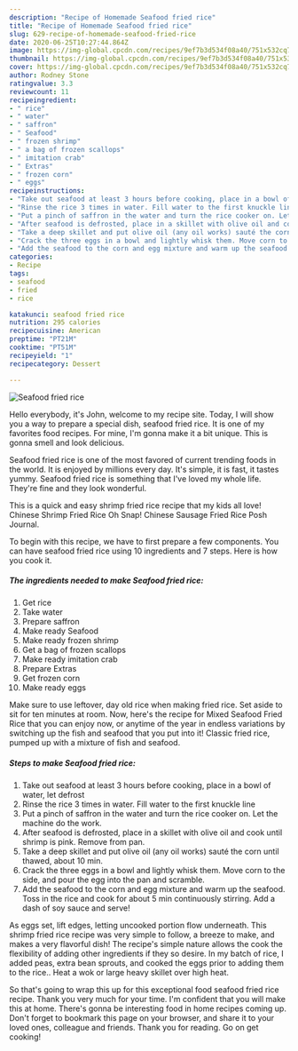 ```yaml
---
description: "Recipe of Homemade Seafood fried rice"
title: "Recipe of Homemade Seafood fried rice"
slug: 629-recipe-of-homemade-seafood-fried-rice
date: 2020-06-25T10:27:44.864Z
image: https://img-global.cpcdn.com/recipes/9ef7b3d534f08a40/751x532cq70/seafood-fried-rice-recipe-main-photo.jpg
thumbnail: https://img-global.cpcdn.com/recipes/9ef7b3d534f08a40/751x532cq70/seafood-fried-rice-recipe-main-photo.jpg
cover: https://img-global.cpcdn.com/recipes/9ef7b3d534f08a40/751x532cq70/seafood-fried-rice-recipe-main-photo.jpg
author: Rodney Stone
ratingvalue: 3.3
reviewcount: 11
recipeingredient:
- " rice"
- " water"
- " saffron"
- " Seafood"
- " frozen shrimp"
- " a bag of frozen scallops"
- " imitation crab"
- " Extras"
- " frozen corn"
- " eggs"
recipeinstructions:
- "Take out seafood at least 3 hours before cooking, place in a bowl of water, let defrost"
- "Rinse the rice 3 times in water. Fill water to the first knuckle line"
- "Put a pinch of saffron in the water and turn the rice cooker on. Let the machine do the work."
- "After seafood is defrosted, place in a skillet with olive oil and cook until shrimp is pink. Remove from pan."
- "Take a deep skillet and put olive oil (any oil works) sauté the corn until thawed, about 10 min."
- "Crack the three eggs in a bowl and lightly whisk them. Move corn to the side, and pour the egg into the pan and scramble."
- "Add the seafood to the corn and egg mixture and warm up the seafood. Toss in the rice and cook for about 5 min continuously stirring. Add a dash of soy sauce and serve!"
categories:
- Recipe
tags:
- seafood
- fried
- rice

katakunci: seafood fried rice 
nutrition: 295 calories
recipecuisine: American
preptime: "PT21M"
cooktime: "PT51M"
recipeyield: "1"
recipecategory: Dessert

---
```



![Seafood fried rice](https://img-global.cpcdn.com/recipes/9ef7b3d534f08a40/751x532cq70/seafood-fried-rice-recipe-main-photo.jpg)

Hello everybody, it's John, welcome to my recipe site. Today, I will show you a way to prepare a special dish, seafood fried rice. It is one of my favorites food recipes. For mine, I'm gonna make it a bit unique. This is gonna smell and look delicious.

Seafood fried rice is one of the most favored of current trending foods in the world. It is enjoyed by millions every day. It's simple, it is fast, it tastes yummy. Seafood fried rice is something that I've loved my whole life. They're fine and they look wonderful.

This is a quick and easy shrimp fried rice recipe that my kids all love! Chinese Shrimp Fried Rice Oh Snap! Chinese Sausage Fried Rice Posh Journal.


To begin with this recipe, we have to first prepare a few components. You can have seafood fried rice using 10 ingredients and 7 steps. Here is how you cook it.

<!--inarticleads1-->

##### The ingredients needed to make Seafood fried rice:

1. Get  rice
1. Take  water
1. Prepare  saffron
1. Make ready  Seafood
1. Make ready  frozen shrimp
1. Get  a bag of frozen scallops
1. Make ready  imitation crab
1. Prepare  Extras
1. Get  frozen corn
1. Make ready  eggs


Make sure to use leftover, day old rice when making fried rice. Set aside to sit for ten minutes at room. Now, here&#39;s the recipe for Mixed Seafood Fried Rice that you can enjoy now, or anytime of the year in endless variations by switching up the fish and seafood that you put into it! Classic fried rice, pumped up with a mixture of fish and seafood. 

<!--inarticleads2-->

##### Steps to make Seafood fried rice:

1. Take out seafood at least 3 hours before cooking, place in a bowl of water, let defrost
1. Rinse the rice 3 times in water. Fill water to the first knuckle line
1. Put a pinch of saffron in the water and turn the rice cooker on. Let the machine do the work.
1. After seafood is defrosted, place in a skillet with olive oil and cook until shrimp is pink. Remove from pan.
1. Take a deep skillet and put olive oil (any oil works) sauté the corn until thawed, about 10 min.
1. Crack the three eggs in a bowl and lightly whisk them. Move corn to the side, and pour the egg into the pan and scramble.
1. Add the seafood to the corn and egg mixture and warm up the seafood. Toss in the rice and cook for about 5 min continuously stirring. Add a dash of soy sauce and serve!


As eggs set, lift edges, letting uncooked portion flow underneath. This shrimp fried rice recipe was very simple to follow, a breeze to make, and makes a very flavorful dish! The recipe&#39;s simple nature allows the cook the flexibility of adding other ingredients if they so desire. In my batch of rice, I added peas, extra bean sprouts, and cooked the eggs prior to adding them to the rice.. Heat a wok or large heavy skillet over high heat. 

So that's going to wrap this up for this exceptional food seafood fried rice recipe. Thank you very much for your time. I'm confident that you will make this at home. There's gonna be interesting food in home recipes coming up. Don't forget to bookmark this page on your browser, and share it to your loved ones, colleague and friends. Thank you for reading. Go on get cooking!
